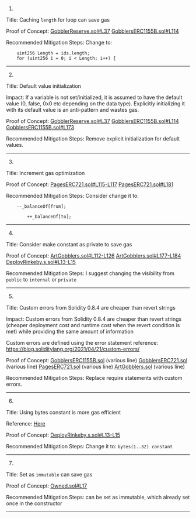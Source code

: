 1.
Title: Caching `length` for loop can save gas

Proof of Concept:
[GobblerReserve.sol#L37](https://github.com/code-423n4/2022-09-artgobblers/blob/main/src/utils/GobblerReserve.sol#L37)
[GobblersERC1155B.sol#L114](https://github.com/code-423n4/2022-09-artgobblers/blob/main/src/utils/token/GobblersERC1155B.sol#L114)

Recommended Mitigation Steps:
Change to:

```
    uint256 Length = ids.length;
    for (uint256 i = 0; i < Length; i++) {
```
________________________________________________________________________

2.
Title: Default value initialization

Impact:
If a variable is not set/initialized, it is assumed to have the default value (0, false, 0x0 etc depending on the data type). Explicitly initializing it with its default value is an anti-pattern and wastes gas.

Proof of Concept:
[GobblerReserve.sol#L37](https://github.com/code-423n4/2022-09-artgobblers/blob/main/src/utils/GobblerReserve.sol#L37)
[GobblersERC1155B.sol#L114](https://github.com/code-423n4/2022-09-artgobblers/blob/main/src/utils/token/GobblersERC1155B.sol#L114)
[GobblersERC1155B.sol#L173](https://github.com/code-423n4/2022-09-artgobblers/blob/main/src/utils/token/GobblersERC1155B.sol#L173)

Recommended Mitigation Steps:
Remove explicit initialization for default values.
________________________________________________________________________

3.
Title: Increment gas optimization

Proof of Concept:
[PagesERC721.sol#L115-L117](https://github.com/code-423n4/2022-09-artgobblers/blob/main/src/utils/token/PagesERC721.sol#L115-L117)
[PagesERC721.sol#L181](https://github.com/code-423n4/2022-09-artgobblers/blob/main/src/utils/token/PagesERC721.sol#L181)

Recommended Mitigation Steps:
Consider change it to:

```
	--_balanceOf[from];

        ++_balanceOf[to];
```
________________________________________________________________________

4.
Title: Consider make constant as private to save gas

Proof of Concept:
[ArtGobblers.sol#L112-L126](https://github.com/code-423n4/2022-09-artgobblers/blob/main/src/ArtGobblers.sol#L112-L126)
[ArtGobblers.sol#L177-L184](https://github.com/code-423n4/2022-09-artgobblers/blob/main/src/ArtGobblers.sol#L177-L184)
[DeployRinkeby.s.sol#L13-L15](https://github.com/code-423n4/2022-09-artgobblers/blob/main/script/deploy/DeployRinkeby.s.sol#L13-L15)

Recommended Mitigation Steps:
I suggest changing the visibility from `public` to `internal` or `private`
________________________________________________________________________

5.
Title: Custom errors from Solidity 0.8.4 are cheaper than revert strings

Impact:
Custom errors from Solidity 0.8.4 are cheaper than revert strings (cheaper deployment cost and runtime cost when the revert condition is met) while providing the same amount of information

Custom errors are defined using the error statement
reference: https://blog.soliditylang.org/2021/04/21/custom-errors/

Proof of Concept:
[GobblersERC1155B.sol](https://github.com/code-423n4/2022-09-artgobblers/blob/main/src/utils/token/GobblersERC1155B.sol) (various line)
[GobblersERC721.sol](https://github.com/code-423n4/2022-09-artgobblers/blob/main/src/utils/token/GobblersERC721.sol) (various line)
[PagesERC721.sol](https://github.com/code-423n4/2022-09-artgobblers/blob/main/src/utils/token/PagesERC721.sol) (various line)
[ArtGobblers.sol](https://github.com/code-423n4/2022-09-artgobblers/blob/main/src/ArtGobblers.sol) (various line)

Recommended Mitigation Steps:
Replace require statements with custom errors.
________________________________________________________________________

6.
Title: Using bytes constant is more gas efficient

Reference: [Here](https://ethereum.stackexchange.com/questions/3795/why-do-solidity-examples-use-bytes32-type-instead-of-string)

Proof of Concept:
[DeployRinkeby.s.sol#L13-L15](https://github.com/code-423n4/2022-09-artgobblers/blob/main/script/deploy/DeployRinkeby.s.sol#L13-L15)

Recommended Mitigation Steps:
Change it to: `bytes(1..32) constant`
________________________________________________________________________

7.
Title: Set as `immutable` can save gas

Proof of Concept:
[Owned.sol#L17](https://github.com/transmissions11/solmate/blob/bff24e835192470ed38bf15dbed6084c2d723ace/src/auth/Owned.sol#L17)

Recommended Mitigation Steps:
can be set as immutable, which already set once in the constructor
________________________________________________________________________